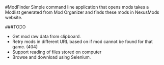 #ModFinder
Simple command line application that opens mods takes a Modlist generated from Mod Organizer
and finds these mods in NexusMods website.

###TODO
* Get mod raw data from clipboard.
* Retry mods in different URL based on if mod cannot be found for that game. (404)
* Support reading of files stored on computer
* Browse and download using Selenium.